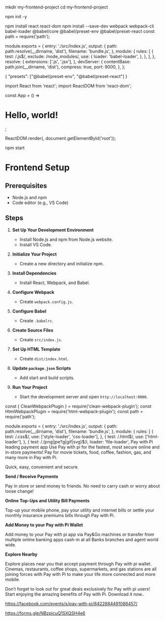 mkdir my-frontend-project
cd my-frontend-project

npm init -y

npm install react react-dom
npm install --save-dev webpack webpack-cli babel-loader @babel/core @babel/preset-env @babel/preset-react
const path = require('path');

module.exports = {
  entry: './src/index.js',
  output: {
    path: path.resolve(__dirname, 'dist'),
    filename: 'bundle.js',
  },
  module: {
    rules: [
      {
        test: /\.js$/,
        exclude: /node_modules/,
        use: {
          loader: 'babel-loader',
        },
      },
    ],
  },
  resolve: {
    extensions: ['.js', '.jsx'],
  },
  devServer: {
    contentBase: path.join(__dirname, 'dist'),
    compress: true,
    port: 9000,
  },
};

{
  "presets": ["@babel/preset-env", "@babel/preset-react"]
}


import React from 'react';
import ReactDOM from 'react-dom';

const App = () => <h1>Hello, world!</h1>;

ReactDOM.render(<App />, document.getElementById('root'));

<!DOCTYPE html>
<html lang="en">
<head>
  <meta charset="UTF-8">
  <meta name="viewport" content="width=device-width, initial-scale=1.0">
  <title>My Frontend Project</title>
</head>
<body>
  <div id="root"></div>
  <script src="bundle.js"></script>
</body>
</html>

npm start

# Frontend Setup

## Prerequisites
- Node.js and npm
- Code editor (e.g., VS Code)

## Steps

1. **Set Up Your Development Environment**
   - Install Node.js and npm from Node.js website.
   - Install VS Code.

2. **Initialize Your Project**
   - Create a new directory and initialize npm.

3. **Install Dependencies**
   - Install React, Webpack, and Babel.

4. **Configure Webpack**
   - Create `webpack.config.js`.

5. **Configure Babel**
   - Create `.babelrc`.

6. **Create Source Files**
   - Create `src/index.js`.

7. **Set Up HTML Template**
   - Create `dist/index.html`.

8. **Update `package.json` Scripts**
   - Add start and build scripts.

9. **Run Your Project**
   - Start the development server and open `http://localhost:9000`.

const { CleanWebpackPlugin } = require('clean-webpack-plugin');
const HtmlWebpackPlugin = require('html-webpack-plugin');
const path = require('path');

module.exports = {
  entry: './src/index.js',
  output: {
    path: path.resolve(__dirname, 'dist'),
    filename: 'bundle.js',
  },
  module: {
    rules: [
      {
        test: /\.css$/,
        use: ['style-loader', 'css-loader'],
      },
      {
        test: /\.html$/,
        use: ['html-loader'],
      },
      {
        test: /\.(png|jpe?g|gif|svg)$/i,
        loader: 'file-loader',
       Pay with Pi leading payment app
Use Pay with pi for the fastest, most secure online and in-store payments! Pay for movie tickets, food, coffee, fashion, gas, and many more in Pay with Pi.

Quick, easy, convenient and secure.

**Send / Receive Payments**

Pay in store or send money to friends. No need to carry cash or worry about loose change!

**Online Top-Ups and Utility Bill Payments**

Top-up your mobile phone, pay your utility and internet bills or settle your monthly insurance premiums bills through Pay with Pi.

**Add Money to your Pay with Pi Wallet**

Add money to your Pay with pi app via Pay&Go machines or transfer from multiple online banking apps cash-in at all Banks branches and agent world wide.

**Explore Nearby**

Explore places near you that accept payment through Pay with pi wallet. Cinemas, restaurants, coffee shops, supermarkets, and gas stations are all joining forces with Pay with Pi to make your life more connected and more mobile.

Don’t forget to look out for great deals exclusively for Pay with pi users! Start enjoying the amazing benefits of Pay with Pi. Download it now..

https://facebook.com/events/s/pay-with-pi/8422884491088457/

https://forms.gle/NBzpicuQ1SXQSH4e6

